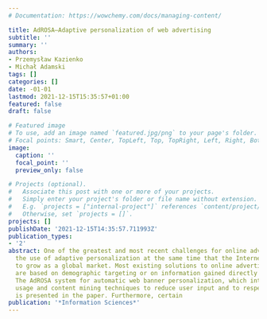 ```yaml
---
# Documentation: https://wowchemy.com/docs/managing-content/

title: AdROSA—Adaptive personalization of web advertising
subtitle: ''
summary: ''
authors:
- Przemysław Kazienko
- Michał Adamski
tags: []
categories: []
date: -01-01
lastmod: 2021-12-15T15:35:57+01:00
featured: false
draft: false

# Featured image
# To use, add an image named `featured.jpg/png` to your page's folder.
# Focal points: Smart, Center, TopLeft, Top, TopRight, Left, Right, BottomLeft, Bottom, BottomRight.
image:
  caption: ''
  focal_point: ''
  preview_only: false

# Projects (optional).
#   Associate this post with one or more of your projects.
#   Simply enter your project's folder or file name without extension.
#   E.g. `projects = ["internal-project"]` references `content/project/deep-learning/index.md`.
#   Otherwise, set `projects = []`.
projects: []
publishDate: '2021-12-15T14:35:57.711993Z'
publication_types:
- '2'
abstract: One of the greatest and most recent challenges for online advertising is
  the use of adaptive personalization at the same time that the Internet continues
  to grow as a global market. Most existing solutions to online advertising placement
  are based on demographic targeting or on information gained directly from the user.
  The AdROSA system for automatic web banner personalization, which integrates web
  usage and content mining techniques to reduce user input and to respect users' privacy,
  is presented in the paper. Furthermore, certain
publication: '*Information Sciences*'
---
```

